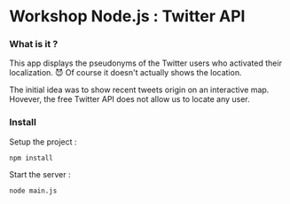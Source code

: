 # Workshop Node.js : Twitter API

### What is it ?
This app displays the pseudonyms of the Twitter users who activated their localization. 😈
Of course it doesn't actually shows the location.

The initial idea was to show recent tweets origin on an interactive map. 
Hovever, the free Twitter API does not allow us to locate any user.

### Install

Setup the project :
````
npm install
````

Start the server :
````
node main.js
````

